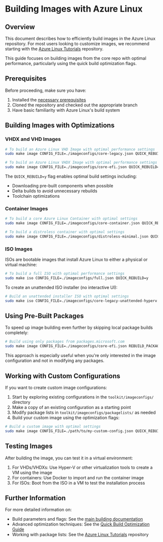 # Building Images with Azure Linux

## Overview

This document describes how to efficiently build images in the Azure Linux repository. For most users looking to customize images, we recommend starting with the [Azure Linux Tutorials](https://github.com/microsoft/AzureLinux-Tutorials) repository.

This guide focuses on building images from the core repo with optimal performance, particularly using the quick build optimization flags.

## Prerequisites

Before proceeding, make sure you have:

1. Installed the [necessary prerequisites](../prerequisites.md)
2. Cloned the repository and checked out the appropriate branch
3. Have basic familiarity with Azure Linux's build system

## Building Images with Optimizations

### VHDX and VHD Images

```bash
# To build an Azure Linux VHD Image with optimal performance settings
sudo make image CONFIG_FILE=./imageconfigs/core-legacy.json QUICK_REBUILD=y

# To build an Azure Linux VHDX Image with optimal performance settings
sudo make image CONFIG_FILE=./imageconfigs/core-efi.json QUICK_REBUILD=y
```

The `QUICK_REBUILD=y` flag enables optimal build settings including:
- Downloading pre-built components when possible
- Delta builds to avoid unnecessary rebuilds
- Toolchain optimizations

### Container Images

```bash
# To build a core Azure Linux Container with optimal settings
sudo make image CONFIG_FILE=./imageconfigs/core-container.json QUICK_REBUILD=y

# To build a distroless container with optimal settings
sudo make image CONFIG_FILE=./imageconfigs/distroless-minimal.json QUICK_REBUILD=y
```

### ISO Images

ISOs are bootable images that install Azure Linux to either a physical or virtual machine:

```bash
# To build a full ISO with optimal performance settings
sudo make iso CONFIG_FILE=./imageconfigs/full.json QUICK_REBUILD=y
```

To create an unattended ISO installer (no interactive UI):

```bash
# Build an unattended installer ISO with optimal settings
sudo make iso CONFIG_FILE=./imageconfigs/core-legacy-unattended-hyperv.json QUICK_REBUILD=y UNATTENDED_INSTALLER=y
```

## Using Pre-Built Packages

To speed up image building even further by skipping local package builds completely:

```bash
# Build using only packages from packages.microsoft.com
sudo make image CONFIG_FILE=./imageconfigs/core-efi.json REBUILD_PACKAGES=n REBUILD_TOOLS=y
```

This approach is especially useful when you're only interested in the image configuration and not in modifying any packages.

## Working with Custom Configurations

If you want to create custom image configurations:

1. Start by exploring existing configurations in the `toolkit/imageconfigs/` directory
2. Make a copy of an existing configuration as a starting point
3. Modify package lists in `toolkit/imageconfigs/packagelists/` as needed
4. Build your custom image using the optimization flags:

```bash
# Build a custom image with optimal settings
sudo make image CONFIG_FILE=./path/to/my-custom-config.json QUICK_REBUILD=y
```

## Testing Images

After building the image, you can test it in a virtual environment:

1. For VHDs/VHDXs: Use Hyper-V or other virtualization tools to create a VM using the image
2. For containers: Use Docker to import and run the container image
3. For ISOs: Boot from the ISO in a VM to test the installation process

## Further Information

For more detailed information on:
- Build parameters and flags: See the [main building documentation](../building.md)
- Advanced optimization techniques: See the [Quick Build Optimization Guide](./quick_build_optimization.md)
- Working with package lists: See the [Azure Linux Tutorials](https://github.com/microsoft/AzureLinux-Tutorials) repository